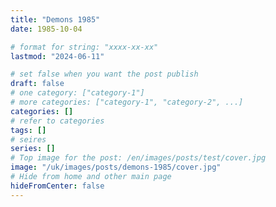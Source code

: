 ```yaml
---
title: "Demons 1985"
date: 1985-10-04

# format for string: "xxxx-xx-xx"
lastmod: "2024-06-11"

# set false when you want the post publish
draft: false
# one category: ["category-1"]
# more categories: ["category-1", "category-2", ...]
categories: []
# refer to categories
tags: []
# seires
series: []
# Top image for the post: /en/images/posts/test/cover.jpg
image: "/uk/images/posts/demons-1985/cover.jpg"
# Hide from home and other main page
hideFromCenter: false
---
```


<!--more-->